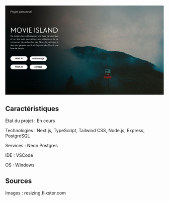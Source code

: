 ![Project img](https://raw.githubusercontent.com/guillaume-vcnt/movie_island_next/refs/heads/main/MOVIE%20ISLAND.jpg)

## Caractéristiques

État du projet : En cours

Technologies : Next.js, TypeScript, Tailwind CSS, Node.js, Express, PostgreSQL

Services : Neon Postgres

IDE : VSCode

OS : Windows

## Sources

Images : resizing.flixster.com
